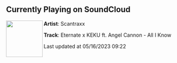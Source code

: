 ## Currently Playing on SoundCloud

[<img align="left" width="100" src="https://i1.sndcdn.com/artworks-OwYt4nwc4PxFyXYY-uw4nzw-t500x500.jpg">](https://soundcloud.com/scantraxx/eternate-x-keku-ft-angel-cannon-all-i-know)

**Artist**: Scantraxx 

**Track**: Eternate x KEKU ft. Angel Cannon - All I Know

Last updated at 05/16/2023 09:22
